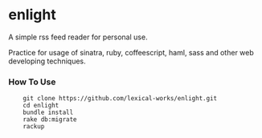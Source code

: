 enlight
=======

A simple rss feed reader for personal use.

Practice for usage of sinatra, ruby, coffeescript, haml, sass and other web developing techniques.

### How To Use
		git clone https://github.com/lexical-works/enlight.git
		cd enlight
		bundle install
		rake db:migrate
		rackup

